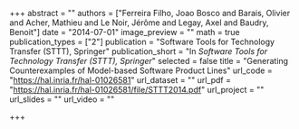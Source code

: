 +++
abstract = ""
authors = ["Ferreira Filho, Joao Bosco and Barais, Olivier and Acher, Mathieu and Le Noir, Jérôme and Legay, Axel and Baudry, Benoit"]
date = "2014-07-01"
image_preview = ""
math = true
publication_types = ["2"]
publication = "Software Tools for Technology Transfer (STTT), Springer"
publication_short = "In *Software Tools for Technology Transfer (STTT), Springer*"
selected = false
title = "Generating Counterexamples of Model-based Software Product Lines"
url_code = "https://hal.inria.fr/hal-01026581"
url_dataset = ""
url_pdf = "https://hal.inria.fr/hal-01026581/file/STTT2014.pdf"
url_project = ""
url_slides = ""
url_video = ""

+++
